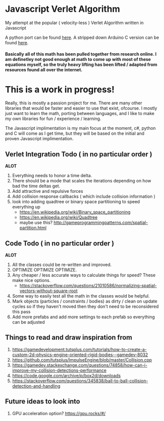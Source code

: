 # Javascript Verlet Algorithm
My attempt at the popular ( velocity-less ) Verlet Algorithm written in Javascript

A python port can be found [here](https://github.com/jgoergen/PythonVerlet).
A stripped down Arduino C version can be found [here](https://github.com/jgoergen/ArduinoVerlet).

#### Basically all of this math has been pulled together from research online. I am definetley not good enough at math to come up with most of these equations myself, so the truly heavy lifting has been lifted / adapted from resources found all over the internet.

# **This is a work in progress!**

Really, this is mostly a passion project for me. There are many other libraries that would be faster and easier to use that exist, ofcourse. I mostly just want to learn the math, porting between languages, and I like to make my own libraries for fun / experience / learning.  

The Javascript implimentation is my main focus at the moment, c#, python and C will come as I get time, but they will be based on the initial and proven Javascript implimentation.

## Verlet Integration Todo ( in no particular order )
**ALOT**
1. Everything needs to honor a time delta.
2. There should be a mode that scales the iterations depending on how bad the time deltas get.
3. Add attractive and repulsive forces
4. Add collision response callbacks ( which include collision information )
5. look into adding quadtree or binary space partitioning to speed everything up
    * https://en.wikipedia.org/wiki/Binary_space_partitioning
    * https://en.wikipedia.org/wiki/Quadtree
    * maybe use this? http://gameprogrammingpatterns.com/spatial-partition.html

## Code Todo ( in no particular order )
**ALOT**
1. All the classes could be re-written and improved.
2. OPTIMIZE OPTIMIZE OPTIMIZE.
3. Any cheaper / less accurate ways to calculate things for speed? These make nice options.
    * https://stackoverflow.com/questions/21010586/normalizing-spatial-vectors-without-square-root
4. Some way to easily test all the math in the classes would be helpful.
5. Mark objects (particles / constraints / bodies) as dirty / clean on update cycles so if they haven't moved then they don't need to be reconsidered this pass
6. Add more prefabs and add more settings to each prefab so everything can be adjusted

## Things to read and draw inspiration from
1. https://gamedevelopment.tutsplus.com/tutorials/how-to-create-a-custom-2d-physics-engine-oriented-rigid-bodies--gamedev-8032
2. https://github.com/tutsplus/ImpulseEngine/blob/master/Collision.cpp
3. https://gamedev.stackexchange.com/questions/74858/how-can-i-improve-my-collision-detections-performance
4. https://code.google.com/archive/p/box2d/downloads
5. https://stackoverflow.com/questions/345838/ball-to-ball-collision-detection-and-handling

## Future ideas to look into
1. GPU acceleration option? https://gpu.rocks/#/
